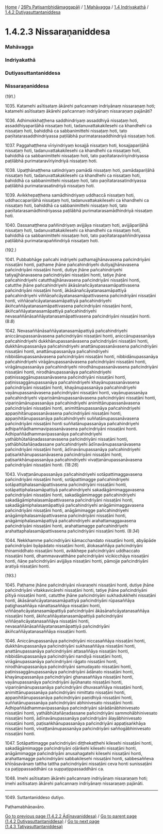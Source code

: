 
[Home](/) / [26Ps Paṭisambhidāmaggapāḷi](../../../../26Ps.md) / [1 Mahāvagga](../../../1.md) / [1.4 Indriyakathā](../../1.4.md) / [1.4.2 Dutiyasuttantaniddesa](../1.4.2.md)

# 1.4.2.3 Nissaraṇaniddesa

### Mahāvagga

### Indriyakathā

### Dutiyasuttantaniddesa

### Nissaraṇaniddesa

(191.)

1035\. Katamehi asītisataṃ ākārehi pañcannaṃ indriyānaṃ nissaraṇaṃ hoti; katamehi asītisataṃ ākārehi pañcannaṃ indriyānaṃ nissaraṇaṃ pajānāti?

1036\. Adhimokkhaṭṭhena saddhindriyaṃ assaddhiyā nissaṭaṃ hoti, assaddhiyapariḷāhā nissaṭaṃ hoti, tadanuvattakakilesehi ca khandhehi ca nissaṭaṃ hoti, bahiddhā ca sabbanimittehi nissaṭaṃ hoti, tato paṇītatarasaddhindriyassa paṭilābhā purimatarasaddhindriyā nissaṭaṃ hoti.

1037\. Paggahaṭṭhena vīriyindriyaṃ kosajjā nissaṭaṃ hoti, kosajjapariḷāhā nissaṭaṃ hoti, tadanuvattakakilesehi ca khandhehi ca nissaṭaṃ hoti, bahiddhā ca sabbanimittehi nissaṭaṃ hoti, tato paṇītataravīriyindriyassa paṭilābhā purimataravīriyindriyā nissaṭaṃ hoti.

1038\. Upaṭṭhānaṭṭhena satindriyaṃ pamādā nissaṭaṃ hoti, pamādapariḷāhā nissaṭaṃ hoti, tadanuvattakakilesehi ca khandhehi ca nissaṭaṃ hoti, bahiddhā ca sabbanimittehi nissaṭaṃ hoti, tato paṇītatarasatindriyassa paṭilābhā purimatarasatindriyā nissaṭaṃ hoti.

1039\. Avikkhepaṭṭhena samādhindriyaṃ uddhaccā nissaṭaṃ hoti, uddhaccapariḷāhā nissaṭaṃ hoti, tadanuvattakakilesehi ca khandhehi ca nissaṭaṃ hoti, bahiddhā ca sabbanimittehi nissaṭaṃ hoti, tato paṇītatarasamādhindriyassa paṭilābhā purimatarasamādhindriyā nissaṭaṃ hoti.

1040\. Dassanaṭṭhena paññindriyaṃ avijjāya nissaṭaṃ hoti, avijjāpariḷāhā nissaṭaṃ hoti, tadanuvattakakilesehi ca khandhehi ca nissaṭaṃ hoti, bahiddhā ca sabbanimittehi nissaṭaṃ hoti, tato paṇītatarapaññindriyassa paṭilābhā purimatarapaññindriyā nissaṭaṃ hoti.

(192.)

1041\. Pubbabhāge pañcahi indriyehi paṭhamajjhānavasena pañcindriyāni nissaṭāni honti, paṭhame jhāne pañcahindriyehi dutiyajjhānavasena pañcindriyāni nissaṭāni honti, dutiye jhāne pañcahindriyehi tatiyajjhānavasena pañcindriyāni nissaṭāni honti, tatiye jhāne pañcahindriyehi catutthajjhānavasena pañcindriyāni nissaṭāni honti, catutthe jhāne pañcahindriyehi ākāsānañcāyatanasamāpattivasena pañcindriyāni nissaṭāni honti, ākāsānañcāyatanasamāpattiyā pañcahindriyehi viññāṇañcāyatanasamāpattivasena pañcindriyāni nissaṭāni honti, viññāṇañcāyatanasamāpattiyā pañcahindriyehi ākiñcaññāyatanasamāpattivasena pañcindriyāni nissaṭāni honti, ākiñcaññāyatanasamāpattiyā pañcahindriyehi nevasaññānāsaññāyatanasamāpattivasena pañcindriyāni nissaṭāni honti. (8:*8*)

1042\. Nevasaññānāsaññāyatanasamāpattiyā pañcahindriyehi aniccānupassanāvasena pañcindriyāni nissaṭāni honti, aniccānupassanāya pañcahindriyehi dukkhānupassanāvasena pañcindriyāni nissaṭāni honti, dukkhānupassanāya pañcahindriyehi anattānupassanāvasena pañcindriyāni nissaṭāni honti, anattānupassanāya pañcahindriyehi nibbidānupassanāvasena pañcindriyāni nissaṭāni honti, nibbidānupassanāya pañcahindriyehi virāgānupassanāvasena pañcindriyāni nissaṭāni honti, virāgānupassanāya pañcahindriyehi nirodhānupassanāvasena pañcindriyāni nissaṭāni honti, nirodhānupassanāya pañcahindriyehi paṭinissaggānupassanāvasena pañcindriyāni nissaṭāni honti, paṭinissaggānupassanāya pañcahindriyehi khayānupassanāvasena pañcindriyāni nissaṭāni honti, khayānupassanāya pañcahindriyehi vayānupassanāvasena pañcindriyāni nissaṭāni honti, vayānupassanāya pañcahindriyehi vipariṇāmānupassanāvasena pañcindriyāni nissaṭāni honti, vipariṇāmānupassanāya pañcahindriyehi animittānupassanāvasena pañcindriyāni nissaṭāni honti, animittānupassanāya pañcahindriyehi appaṇihitānupassanāvasena pañcindriyāni nissaṭāni honti, appaṇihitānupassanāya pañcahindriyehi suññatānupassanāvasena pañcindriyāni nissaṭāni honti suññatānupassanāya pañcahindriyehi adhipaññādhammavipassanāvasena pañcindriyāni nissaṭāni honti. Adhipaññādhammavipassanāya pañcahindriyehi yathābhūtañāṇadassanavasena pañcindriyāni nissaṭāni honti, yathābhūtañāṇadassane pañcahindriyehi ādīnavānupassanāvasena pañcindriyāni nissaṭāni honti, ādīnavānupassanāya pañcahindriyehi paṭisaṅkhānupassanāvasena pañcindriyāni nissaṭāni honti, paṭisaṅkhānupassanāya pañcahindriyehi vivaṭṭanānupassanāvasena pañcindriyāni nissaṭāni honti. (18:*26*)

1043\. Vivaṭṭanānupassanāya pañcahindriyehi sotāpattimaggavasena pañcindriyāni nissaṭāni honti, sotāpattimagge pañcahindriyehi sotāpattiphalasamāpattivasena pañcindriyāni nissaṭāni honti, sotāpattiphalasamāpattiyā pañcahindriyehi sakadāgāmimaggavasena pañcindriyāni nissaṭāni honti, sakadāgāmimagge pañcahindriyehi sakadāgāmiphalasamāpattivasena pañcindriyāni nissaṭāni honti, sakadāgāmiphalasamāpattiyā pañcahindriyehi anāgāmimaggavasena pañcindriyāni nissaṭāni honti, anāgāmimagge pañcahindriyehi anāgāmiphalasamāpattivasena pañcindriyāni nissaṭāni honti, anāgāmiphalasamāpattiyā pañcahindriyehi arahattamaggavasena pañcindriyāni nissaṭāni honti, arahattamagge pañcahindriyehi arahattaphalasamāpattivasena pañcindriyāni nissaṭāni honti. (8:*34*)

1044\. Nekkhamme pañcindriyāni kāmacchandato nissaṭāni honti, abyāpāde pañcindriyāni byāpādato nissaṭāni honti, ālokasaññāya pañcindriyāni thinamiddhato nissaṭāni honti, avikkhepe pañcindriyāni uddhaccato nissaṭāni honti, dhammavavatthāne pañcindriyāni vicikicchāya nissaṭāni honti, ñāṇe pañcindriyāni avijjāya nissaṭāni honti, pāmojje pañcindriyāni aratiyā nissaṭāni honti.

(193.)

1045\. Paṭhame jhāne pañcindriyāni nīvaraṇehi nissaṭāni honti, dutiye jhāne pañcindriyāni vitakkavicārehi nissaṭāni honti, tatiye jhāne pañcindriyāni pītiyā nissaṭāni honti, catutthe jhāne pañcindriyāni sukhadukkhehi nissaṭāni honti, ākāsānañcāyatanasamāpattiyā pañcindriyāni rūpasaññāya paṭighasaññāya nānattasaññāya nissaṭāni honti, viññāṇañcāyatanasamāpattiyā pañcindriyāni ākāsānañcāyatanasaññāya nissaṭāni honti, ākiñcaññāyatanasamāpattiyā pañcindriyāni viññāṇañcāyatanasaññāya nissaṭāni honti, nevasaññānāsaññāyatanasamāpattiyā pañcindriyāni ākiñcaññāyatanasaññāya nissaṭāni honti.

1046\. Aniccānupassanāya pañcindriyāni niccasaññāya nissaṭāni honti, dukkhānupassanāya pañcindriyāni sukhasaññāya nissaṭāni honti, anattānupassanāya pañcindriyāni attasaññāya nissaṭāni honti, nibbidānupassanāya pañcindriyāni nandiyā nissaṭāni honti, virāgānupassanāya pañcindriyāni rāgato nissaṭāni honti, nirodhānupassanāya pañcindriyāni samudayato nissaṭāni honti, paṭinissaggānupassanāya pañcindriyāni ādānato nissaṭāni honti, khayānupassanāya pañcindriyāni ghanasaññāya nissaṭāni honti, vayānupassanāya pañcindriyāni āyūhanato nissaṭāni honti, vipariṇāmānupassanāya pañcindriyāni dhuvasaññāya nissaṭāni honti, animittānupassanāya pañcindriyāni nimittato nissaṭāni honti, appaṇihitānupassanāya pañcindriyāni paṇidhiyā nissaṭāni honti, suññatānupassanāya pañcindriyāni abhinivesato nissaṭāni honti. Adhipaññādhammavipassanāya pañcindriyāni sārādānābhinivesato nissaṭāni honti, yathābhūtañāṇadassane pañcindriyāni sammohābhinivesato nissaṭāni honti, ādīnavānupassanāya pañcindriyāni ālayābhinivesato nissaṭāni honti, paṭisaṅkhānupassanāya pañcindriyāni appaṭisaṅkhāya nissaṭāni honti, vivaṭṭanānupassanāya pañcindriyāni saññogābhinivesato nissaṭāni honti.

1047\. Sotāpattimagge pañcindriyāni diṭṭhekaṭṭhehi kilesehi nissaṭāni honti, sakadāgāmimagge pañcindriyāni oḷārikehi kilesehi nissaṭāni honti, anāgāmimagge pañcindriyāni anusahagatehi kilesehi nissaṭāni honti, arahattamagge pañcindriyāni sabbakilesehi nissaṭāni honti, sabbesaññeva khīṇāsavānaṃ tattha tattha pañcindriyāni nissaṭāni ceva honti sunissaṭāni ca paṭippassaddhāni ca suppaṭippassaddhāni ca.

1048\. Imehi asītisataṃ ākārehi pañcannaṃ indriyānaṃ nissaraṇaṃ hoti; imehi asītisataṃ ākārehi pañcannaṃ indriyānaṃ nissaraṇaṃ pajānāti.

---

1049\. Suttantaniddeso dutiyo.

  
Paṭhamabhāṇavāro.



[Go to previous page (1.4.2.2 Ādīnavaniddesa)](1.4.2.2.md) / [Go to parent page (1.4.2 Dutiyasuttantaniddesa)](../1.4.2.md) / [Go to next page (1.4.3 Tatiyasuttantaniddesa)](../1.4.3.md)


